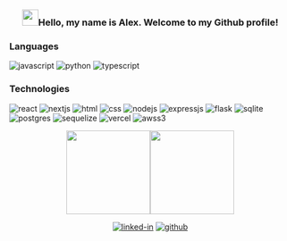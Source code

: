 ### <div align='center'><img src="https://media.giphy.com/media/hvRJCLFzcasrR4ia7z/giphy.gif" width="29px" height="29px">Hello, my name is Alex. Welcome to my Github profile! </div>

### Languages

![javascript]
![python]
![typescript]

### Technologies

![react]
![nextjs]
![html]
![css]
![nodejs]
![expressjs]
![flask]
![sqlite]
![postgres]
![sequelize]
![vercel]
![awss3]

<!-- [github-stats]: -->
<div align='center'>

<img height='150px' src="https://github-readme-stats-sandy-eta-52.vercel.app/api?username=alex-pezzati&include_all_commits=true&count_private=true&show_icons=true&hide_rank=false&bg_color=10,0d0221,241734,261447,2e2157,541388&hide_border=true&title_color=fe428e&text_color=a9fef7&icon_color=f8d847&border_color=fe428e&custom_title=GitHub%20Stats"><img height='150px' src="https://github-readme-stats-sandy-eta-52.vercel.app/api/top-langs/?username=alex-pezzati&layout=compact&langs_count=6&hide=mako,pug,shell&bg_color=10,541388,2e2157,261447,241734,0d0221&hide_border=true&title_color=fe428e&text_color=a9fef7&icon_color=f8d847&border_color=fe428e">

<!-- contact info -->

[![linked-in](https://img.shields.io/badge/LinkedIn-0077B5?style=for-the-badge&logo=LinkedIn&logoColor=white)](https://www.linkedin.com/in/alex-pezzati/)
[![github](https://img.shields.io/badge/GitHub-000000?style=for-the-badge&logo=GitHub&logoColor=white)](https://github.com/akex-pezzati)

</div>

<!-- badges urls-->

[awss3]: https://img.shields.io/badge/AWS%20S3-FF9900?style=flat-square&logo=amazons3&logoColor=white
[css]: https://img.shields.io/badge/CSS3-1572B6?style=flat-square&logo=css3&logoColor=white
[expressjs]: https://img.shields.io/badge/Express.js-404D59?style=flat-square&logo=express
[flask]: https://img.shields.io/badge/Flask-000000?style=flat-square&logo=flask&logoColor=white
[html]: https://img.shields.io/badge/HTML5-E34F26?style=flat-square&logo=html5&logoColor=white
[javascript]: https://img.shields.io/badge/JavaScript-323330?style=flat-square&logo=javascript&logoColor=F7DF1E
[nextjs]: https://img.shields.io/badge/Next.js-black?style=flat-square&logo=next.js&logoColor=white
[nodejs]: https://img.shields.io/badge/Node.js-43853D?style=flat-square&logo=node.js&logoColor=white
[postgres]: https://img.shields.io/badge/PostgreSQL-316192?style=flat-square&logo=postgresql&logoColor=white
[python]: https://img.shields.io/badge/Python-14354C?style=flat-square&logo=python&logoColor=F7DF1E
[react]: https://img.shields.io/badge/React-20232A?style=flat-square&logo=react&logoColor=61DAFB
[redux]: https://img.shields.io/badge/Redux-593D88?style=flat-square&logo=redux&logoColor=white
[sequelize]: https://img.shields.io/badge/Sequelize-323330?style=flat-square&logo=sequelize&logoColor=blue
[sqlite]: https://img.shields.io/badge/SQLite-07405E?style=flat-square&logo=sqlite&logoColor=white
[typescript]: https://img.shields.io/badge/TypeScript-3178C6?style=flat-square&logo=typescript&logoColor=white
[vercel]: https://img.shields.io/badge/vercel-%23000000.svg?style=flat-square&logo=vercel&logoColor=white
